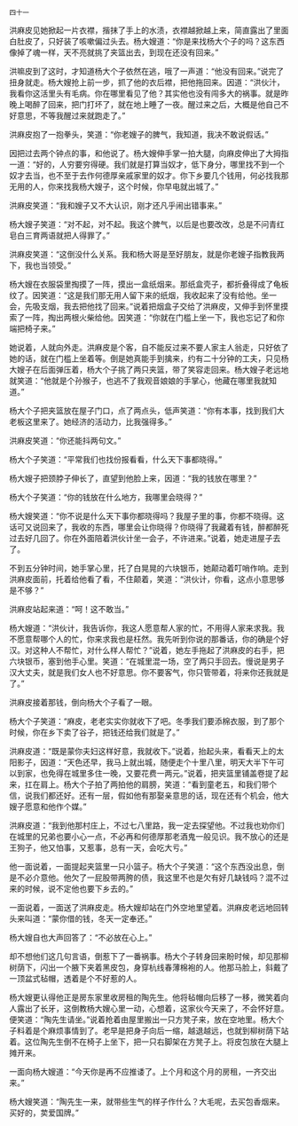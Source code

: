     四十一 

   洪麻皮见她掀起一片衣襟，揩抹了手上的水渍，衣襟越掀越上来，简直露出了里面白肚皮了，只好装了咳嗽偏过头去。杨大嫂道：“你是来找杨大个子的吗？这东西像掉了魂一样，天不亮就挑了夹篮出去，到现在还没有回来。”

   洪嘛皮到了这时，才知道杨大个子依然在逃，哦了一声道：“他没有回来。”说完了扭身就走。杨大嫂抢上前一步，抓了他的衣后襟，把他拖回来。因道：“洪伙汁，我看你这活里头有毛病。你在哪里看见了他？其实他也没有闯多大的祸事。就是昨晚上喝醉了回来，把门打坏了，就在地上睡了一夜。醒过来之后，大概是他自己不好意思，不等我醒过来就跑走了。”

   洪麻皮抱了一抱拳头，笑道：“你老嫂子的脾气，我知道，我决不敢说假话。”

   因把过去两个钟点的事，和他说了。杨大嫂伸手掌一拍大腿，向麻皮伸出了大拇指一道：“好的，人穷要穷得硬。我们就是打算当奴才，低下身分，哪里找不到一个奴才去当，也不至于去作何德厚亲戚家里的奴才。你下乡要几个钱用，何必找我那无用的人，你来找我杨大嫂子，这个时候，你早电就出城了。”

   洪麻皮笑道：“我和嫂子又不大认识，刚才还凡乎闹出错事来。”

   杨大嫂子笑道：“对不起，对不起。我这个脾气，以后是也要改改，总是不问青红皂白三育两语就把人得罪了。”

   洪麻皮笑道：“这倒没什么关系。我和杨大哥是至好朋友，就是你老嫂子指教我两下，我也当领受。”

   杨大嫂在衣服袋里掏摸了一阵，摸出一盒纸烟来。那纸盒壳子，都折叠得成了龟板纹了。因笑道：“这是我们那无用人留下来的纸烟，我收起来了没有给他。坐一会，先吸支烟，我去把他找了回来。”说着把烟盒子交给了洪麻皮，又伸手到怀里摸索了一阵，掏出两根火柴给他。因笑道：“你就在门槛上坐一下，我也忘记了和你端把椅子来。”

   她说着，人就向外走。洪麻皮是个客，自不能反过来不要人家主人翁走，只好依了她的话，就在门槛上坐着等。倒是她真能手到擒来，约有二十分钟的工夫，只见杨大嫂子在后面弹压着，杨大个子挑了两只夹篮，带了笑容走回来。杨大嫂子老远地就笑道：“他就是个孙猴子，也逃不了我观音娘娘的手掌心，他藏在哪里我就知道。”

   杨大个子把夹篮放在屋子门口，点了两点头，低声笑道：“你有本事，找到我们大老板这里来了。她经济的活动力，比我强得多。”

   洪麻皮笑道：“你还能抖两句文。”

   杨大个子笑道：“平常我们也找份报看看，什么天下事都晓得。”

   杨大嫂子把颈脖子伸长了，直望到他脸上来，因道：“我的钱放在哪里？”

   杨大个子笑道：“你的钱放在什么地方，我哪里会晓得？”

   杨大嫂笑道：“你不说是什么天下事你都晓得吗？我屋子里的事，你都不晓得。这话可又说回来了，我收的东西，哪里会让你晓得？你晓得了我藏着有钱，醉都醉死过去好几回了。你在外面陪着洪伙计坐一会子，不许进来。”说着，她走进屋子去了。

   不到五分钟时间，她手掌心里，托了白晃晃的六块银币，她颠动着叮哨作响。走到洪麻皮面前，托着给他看了看，不住颠着，笑道：“洪伙计，你看，这点小意思够是不够？”

   洪麻皮站起来道：“呵！这不敢当。”

   杨大嫂道：“洪伙计，我告诉你，我这人愿意帮人家的忙，不用得人家来求我。我不愿意帮哪个人的忙，你来求我也是枉然。我先听到你说的那番话，你的确是个好汉。对这种人不帮忙，对什么样人帮忙？”说着，她左手拖起了洪麻皮的右手，把六块银币，塞到他手心里。笑道：“在城里混一场，空了两只手回去。慢说是男子汉大丈夫，就是我们女人也不好意思。你不要客气，你只管带着，将来你还我就是了。”

   洪麻皮接着那钱，倒向杨大个子看了一眼。

   杨大个子笑道：“麻皮，老老实实你就收下了吧。冬季我们要添棉衣服，到了那个时候，你在乡下卖了谷子，把钱还给我们就是了。”

   洪麻皮道：“既是蒙你夫妇这样好意，我就收下。”说着，抬起头来，看看天上的太阳影子，因道：“天色还早，我马上就出城，随便走个十里八里，明天大半下午可以到家，也免得在城里多住一晚，又要花费一两元。”说着，把夹篮里铺盖卷提了起来，扛在肩上。杨大个子拍了两拍他的肩膀，笑道：“看到童老五，和我们带个信，说我们都还好。还有一层，假如他有那娶亲意思的话，现在还有个机会，他大嫂子愿意和他作个媒。”

   洪麻皮道：“我到他那村庄上，不过七八里路，我一定去探望他。不过我也劝你们在城里的兄弟也要小心一点，不必再和何德厚那老酒鬼一般见识。我不放心的还是王狗子，他又怕事，又惹事，总有一天，会吃大亏。”

   他一面说着，一面提起夹篮里一只小篮子。杨大个子笑道：“这个东西没出息，倒是不必介意他。他欠了一屁股带两胯的债，我这里不也是欠有好几缺钱吗？混不过来的时候，说不定他也要下乡去的。”

   一面说着，一面送了洪麻皮走。杨大嫂却站在门外空地里望着。洪麻皮老远地回转头来叫道：“蒙你借的钱，冬天一定奉还。”

   杨大嫂自也大声回答了：“不必放在心上。”

   却不想他们这几句言语，倒惹下了一番祸事。杨大个子转身回来盼时候，却见那柳树荫下，闪出一个腋下夹着黑皮包，身穿杭线春薄棉袍的人。他那马脸上，斜戴了一顶盆式毡帽，透着是个不好惹的人。

   杨大嫂更认得他正是房东家里收房租的陶先生。他将毡帽向后移了一移，微笑着向人露出了长牙，这倒教杨大嫂心里一动，心想着，这家伙今天来了，不会怀好意。便笑道：“陶先生请坐。”说着抢着由屋里搬出一只方凳子来，放在空地里。杨大个子料着是个麻烦事情到了。老早是把身子向后一缩，越退越远，也就到柳树荫下站着。这位陶先生倒不在椅子上坐下，把一只右脚架在方凳子上。将皮包放在大腿上摊开来。

   一面向杨大嫂道：“今天你是再不应推诿了。上个月和这个月的房租，一齐交出来。”

   杨大嫂笑道：“陶先生一来，就带些生气的样子作什么？大毛呢，去买包香烟来。买好的，荬爱国牌。”

